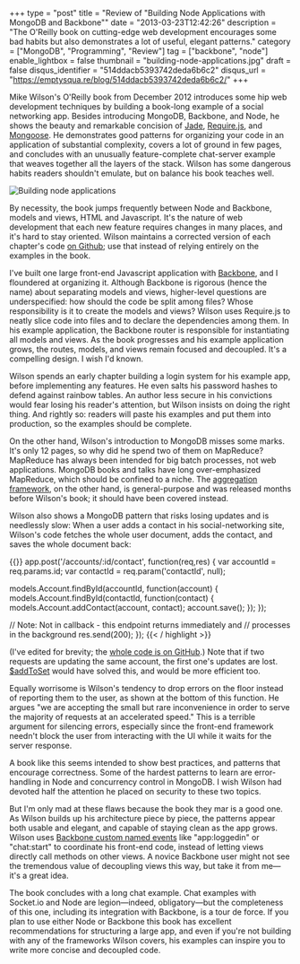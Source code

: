 +++
type = "post"
title = "Review of \"Building Node Applications with MongoDB and Backbone\""
date = "2013-03-23T12:42:26"
description = "The O'Reilly book on cutting-edge web development encourages some bad habits but also demonstrates a lot of useful, elegant patterns."
category = ["MongoDB", "Programming", "Review"]
tag = ["backbone", "node"]
enable_lightbox = false
thumbnail = "building-node-applications.jpg"
draft = false
disqus_identifier = "514ddacb5393742deda6b6c2"
disqus_url = "https://emptysqua.re/blog/514ddacb5393742deda6b6c2/"
+++

<p>Mike Wilson's O'Reilly book from December 2012 introduces some hip web development techniques by building a book-long example of a social networking app. Besides introducing MongoDB, Backbone, and Node, he shows the beauty and remarkable concision of <a href="http://jade-lang.com/">Jade</a>, <a href="http://requirejs.org/">Require.js</a>, and <a href="http://mongoosejs.com/">Mongoose</a>. He demonstrates good patterns for organizing your code in an application of substantial complexity, covers a lot of ground in few pages, and concludes with an unusually feature-complete chat-server example that weaves together all the layers of the stack. Wilson has some dangerous habits readers shouldn't emulate, but on balance his book teaches well.</p>
<p><img alt="Building node applications" border="0" src="building-node-applications.jpg" style="display:block; margin-left:auto; margin-right:auto;" title="building-node-applications.jpg"/></p>
<p>By necessity, the book jumps frequently between Node and Backbone, models and views, HTML and Javascript. It's the nature of web development that each new feature requires changes in many places, and it's hard to stay oriented. Wilson maintains a corrected version of each chapter's code <a href="https://github.com/Swiftam/book-node-mongodb-backbone">on Github</a>; use that instead of relying entirely on the examples in the book.</p>
<p>I've built one large front-end Javascript application with <a href="http://backbonejs.org/">Backbone</a>, and I floundered at organizing it. Although Backbone is rigorous (hence the name) about separating models and views, higher-level questions are underspecified: how should the code be split among files? Whose responsibility is it to create the models and views? Wilson uses Require.js to neatly slice code into files and to declare the dependencies among them. In his example application, the Backbone router is responsible for instantiating all models and views. As the book progresses and his example application grows, the routes, models, and views remain focused and decoupled. It's a compelling design. I wish I'd known.</p>
<p>Wilson spends an early chapter building a login system for his example app, before implementing any features. He even salts his password hashes to defend against rainbow tables. An author less secure in his convictions would fear losing his reader's attention, but Wilson insists on doing the right thing. And rightly so: readers will paste his examples and put them into production, so the examples should be complete.</p>
<p>On the other hand, Wilson's introduction to MongoDB misses some marks. It's only 12 pages, so why did he spend two of them on MapReduce? MapReduce has always been intended for big batch processes, not web applications. MongoDB books and talks have long over-emphasized MapReduce, which should be confined to a niche. The <a href="http://docs.mongodb.org/manual/applications/aggregation/">aggregation framework</a>, on the other hand, is general-purpose and was released months before Wilson's book; it should have been covered instead.</p>
<p>Wilson also shows a MongoDB pattern that risks losing updates and is needlessly slow: When a user adds a contact in his social-networking site, Wilson's code fetches the whole user document, adds the contact, and saves the whole document back:</p>

{{<highlight javascript>}}
app.post('/accounts/:id/contact', function(req,res) {
  var accountId = req.params.id;
  var contactId = req.param('contactId', null);

  models.Account.findById(accountId, function(account) {
    models.Account.findById(contactId, function(contact) {
      models.Account.addContact(account, contact);
      account.save();
    });
  });

  // Note: Not in callback - this endpoint returns immediately and
  // processes in the background
  res.send(200);
});
{{< / highlight >}}

<p>(I've edited for brevity; the <a href="https://github.com/Swiftam/book-node-mongodb-backbone/blob/master/ch08/app.js#L161">whole code is on GitHub</a>.) Note that if two requests are updating the same account, the first one's updates are lost. <a href="http://docs.mongodb.org/manual/reference/operator/addToSet/">$addToSet</a> would have solved this, and would be more efficient too.</p>
<p>Equally worrisome is Wilson's tendency to drop errors on the floor instead of reporting them to the user, as shown at the bottom of this function. He argues "we are accepting the small but rare inconvenience in order to serve the majority of requests at an accelerated speed." This is a terrible argument for silencing errors, especially since the front-end framework needn't block the user from interacting with the UI while it waits for the server response.</p>
<p>A book like this seems intended to show best practices, and patterns that encourage correctness. Some of the hardest patterns to learn are error-handling in Node and concurrency control in MongoDB. I wish Wilson had devoted half the attention he placed on security to these two topics.</p>
<p>But I'm only mad at these flaws because the book they mar is a good one. As Wilson builds up his architecture piece by piece, the patterns appear both usable and elegant, and capable of staying clean as the app grows. Wilson uses <a href="http://backbonejs.org/#Events">Backbone custom named events</a> like "app:loggedin" or "chat:start" to coordinate his front-end code, instead of letting views directly call methods on other views. A novice Backbone user might not see the tremendous value of decoupling views this way, but take it from me—it's a great idea.</p>
<p>The book concludes with a long chat example. Chat examples with Socket.io and Node are legion—indeed, obligatory—but the completeness of this one, including its integration with Backbone, is a tour de force. If you plan to use either Node or Backbone this book has excellent recommendations for structuring a large app, and even if you're not building with any of the frameworks Wilson covers, his examples can inspire you to write more concise and decoupled code.</p>
